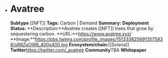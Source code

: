 - # Avatree
  **Subtype** [[NFT]]
  **Tags:** Carbon | Demand
  **Summary:**
  **Deployment Status:**
  **Description:**Avatree creates [[NFT]] trees that grow by sequestering carbon.
  **URL:**https://www.avatree.xyz/
  **Image:**https://pbs.twimg.com/profile_images/1513338256913575936/sR8ZpOW6_400x400.jpg
  **Ecosystem/chain:**[[Solana]]
  **Twitter**https://twitter.com/_avatree
  **Community**TBA
  **Whitepaper**